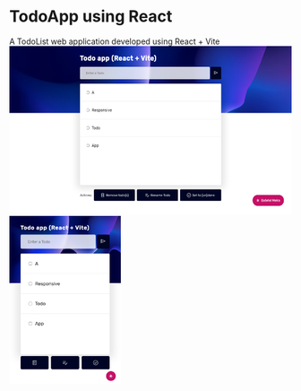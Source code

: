 # TodoApp using React
 A TodoList web application developed using React + Vite
 <img src="Todo_Desktop.png" height="300px" alt="Desktop">
 <img src="Todo_Mobile.png" height="300px" alt="Mobile">
